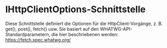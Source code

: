 # <a name="ihttpclientoptions-interface"></a>IHttpClientOptions-Schnittstelle







Diese Schnittstelle definiert die Optionen für die HttpClient-Vorgänge, z. B. get(), post(), fetch() usw. Sie basiert auf den WHATWG-API-Standardparametern, die hier beschriebenen werden: https://fetch.spec.whatwg.org/









